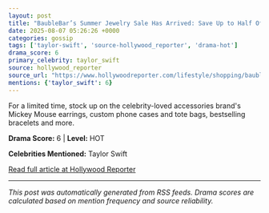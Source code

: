 ```yaml
---
layout: post
title: "BaubleBar’s Summer Jewelry Sale Has Arrived: Save Up to Half Off Taylor Swift’s KC Chiefs Necklace, Chic Disney Earrings and More"
date: 2025-08-07 05:26:26 +0000
categories: gossip
tags: ['taylor-swift', 'source-hollywood_reporter', 'drama-hot']
drama_score: 6
primary_celebrity: taylor_swift
source: hollywood_reporter
source_url: "https://www.hollywoodreporter.com/lifestyle/shopping/baublebar-sale-best-jewelry-deals-disney-pixar-nfl-mlb-1236335578/"
mentions: {'taylor_swift': 6}
---
```


For a limited time, stock up on the celebrity-loved accessories brand's Mickey Mouse earrings, custom phone cases and tote bags, bestselling bracelets and more.

**Drama Score:** 6 | **Level:** HOT

**Celebrities Mentioned:** Taylor Swift

[Read full article at Hollywood Reporter](https://www.hollywoodreporter.com/lifestyle/shopping/baublebar-sale-best-jewelry-deals-disney-pixar-nfl-mlb-1236335578/)

---
*This post was automatically generated from RSS feeds. Drama scores are calculated based on mention frequency and source reliability.*
